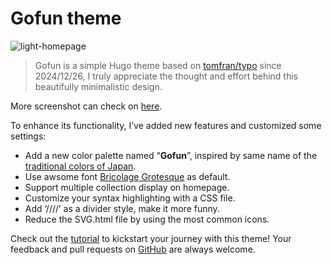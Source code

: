 # Gofun theme
![light-homepage](https://github.com/loyistro/gofun/blob/main/images/light-homepage.webp)

> Gofun is a simple Hugo theme based on [tomfran/typo](https://github.com/tomfran/typo) since 2024/12/26, I truly appreciate the thought and effort behind this beautifully minimalistic design.

More screenshot can check on [here](https://github.com/loyistro/gofun/tree/main/images).

To enhance its functionality, I’ve added new features and customized some settings:
- Add a new color palette named “**Gofun**”, inspired by same name of the [traditional colors of Japan](https://color-term.com/color/gofun-fffffb/).
- Use awsome font [Bricolage Grotesque](https://github.com/ateliertriay/bricolage) as default.
- Support multiple collection display on homepage.
- Customize your syntax highlighting with a CSS file.
- Add ‘////’ as a divider style, make it more funny.
- Reduce the SVG.html file by using the most common icons.

Check out the [tutorial](https://github.com/loyistro/gofun.wiki) to kickstart your journey with this theme! Your feedback and pull requests on [GitHub](https://github.com/loyistro/gofun) are always welcome.


